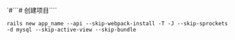 `#```# 创建项目````

~~~shell
rails new app_name --api --skip-webpack-install -T -J --skip-sprockets -d mysql --skip-active-view --skip-bundle
~~~
